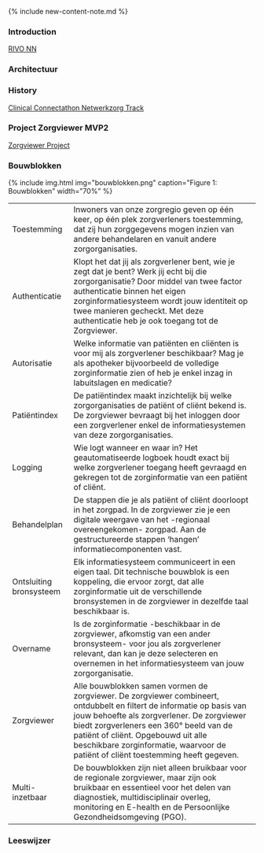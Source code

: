 
{% include new-content-note.md %}

### Introduction

[RIVO NN](http://rivo-noord.nl)

### Architectuur

### History

[Clinical Connectathon Netwerkzorg Track](https://wiki-dhealth.web.rug.nl/index.php/Clinical_Connectathon_Netwerkzorg_Track)

### Project Zorgviewer MVP2

[Zorgviewer Project](https://www.rivo-noord.nl/ontwikkelingen/zorgviewer/)

### Bouwblokken

{% include img.html img="bouwblokken.png" caption="Figure 1: Bouwblokken" width="70%" %}

| | |
| --- | --- |
| Toestemming | Inwoners van onze zorgregio geven op één keer, op één plek zorgverleners toestemming, dat zij  hun zorggegevens mogen inzien van andere behandelaren en vanuit andere zorgorganisaties. |
| Authenticatie | Klopt het dat jij als zorgverlener bent, wie je zegt dat je bent? Werk jij echt bij die zorgorganisatie? Door middel van twee factor authenticatie binnen het eigen zorginformatiesysteem wordt jouw identiteit op twee manieren gecheckt. Met deze authenticatie heb je ook toegang tot de Zorgviewer. |
| Autorisatie | Welke informatie van patiënten en cliënten is voor mij  als zorgverlener beschikbaar? Mag je als apotheker bijvoorbeeld de volledige zorginformatie zien of heb je enkel inzag in labuitslagen en medicatie? |
| Patiëntindex | De patiëntindex maakt inzichtelijk bij welke zorgorganisaties de patiënt of cliënt bekend is. De zorgviewer bevraagt bij het inloggen door een zorgverlener enkel de informatiesystemen van deze zorgorganisaties. |
| Logging | Wie logt wanneer en waar in? Het geautomatiseerde logboek houdt exact bij welke zorgverlener toegang heeft gevraagd en gekregen tot de zorginformatie van een patiënt of cliënt. |
| Behandelplan | De stappen die je als patiënt of cliënt doorloopt in het zorgpad. In de zorgviewer zie je een digitale weergave van het -regionaal overeengekomen- zorgpad. Aan de gestructureerde stappen ‘hangen’ informatiecomponenten vast. |
| Ontsluiting bronsysteem | Elk informatiesysteem communiceert in een eigen taal. Dit technische bouwblok is een koppeling, die ervoor zorgt, dat alle zorginformatie uit de verschillende bronsystemen in de zorgviewer in dezelfde taal beschikbaar is. |
| Overname | Is de zorginformatie -beschikbaar in de zorgviewer, afkomstig van een ander bronsysteem- voor jou als zorgverlener relevant, dan kan je deze selecteren en overnemen in het informatiesysteem van jouw zorgorganisatie. |
| Zorgviewer | Alle bouwblokken samen vormen de zorgviewer. De zorgviewer combineert, ontdubbelt en filtert de informatie op basis van jouw behoefte als zorgverlener. De zorgviewer biedt zorgverleners een 360° beeld van de patiënt of cliënt. Opgebouwd uit alle beschikbare zorginformatie, waarvoor de patiënt of cliënt toestemming heeft gegeven. |
| Multi-inzetbaar | De bouwblokken zijn niet alleen bruikbaar voor de regionale zorgviewer, maar zijn ook bruikbaar en essentieel voor het delen van diagnostiek, multidisciplinair overleg, monitoring en E-health en de Persoonlijke Gezondheidsomgeving (PGO). |

### Leeswijzer
